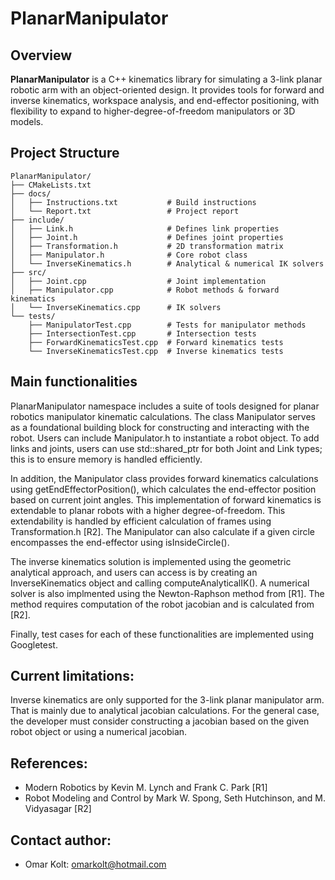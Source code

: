 # PlanarManipulator

## Overview
**PlanarManipulator** is a C++ kinematics library for simulating a 3-link planar robotic arm with an object-oriented design. It provides tools for forward and inverse kinematics, workspace analysis, and end-effector positioning, with flexibility to expand to higher-degree-of-freedom manipulators or 3D models.

## Project Structure
```
PlanarManipulator/
├── CMakeLists.txt
├── docs/
│   ├── Instructions.txt           # Build instructions
│   └── Report.txt                 # Project report
├── include/
│   ├── Link.h                     # Defines link properties
│   ├── Joint.h                    # Defines joint properties
│   ├── Transformation.h           # 2D transformation matrix
│   ├── Manipulator.h              # Core robot class
│   └── InverseKinematics.h        # Analytical & numerical IK solvers
├── src/
│   ├── Joint.cpp                  # Joint implementation
│   ├── Manipulator.cpp            # Robot methods & forward kinematics
│   └── InverseKinematics.cpp      # IK solvers
└── tests/
    ├── ManipulatorTest.cpp        # Tests for manipulator methods
    ├── IntersectionTest.cpp       # Intersection tests
    ├── ForwardKinematicsTest.cpp  # Forward kinematics tests
    └── InverseKinematicsTest.cpp  # Inverse kinematics tests
```

## Main functionalities
  PlanarManipulator namespace includes a suite of tools designed for planar robotics 
  manipulator kinematic calculations. The class Manipulator serves as a foundational 
  building block for constructing and interacting with the robot. Users can include
  Manipulator.h to instantiate a robot object. To add links and joints, users can use 
  std::shared_ptr for both Joint and Link types; this is to ensure memory is handled 
  efficiently.

  In addition, the Manipulator class provides forward kinematics calculations using 
  getEndEffectorPosition(), which calculates the end-effector position based on 
  current joint angles. This implementation of forward kinematics is extendable to 
  planar robots with a higher degree-of-freedom. This extendability is handled by efficient 
  calculation of frames using Transformation.h [R2]. The Manipulator can also calculate if a 
  given circle encompasses the end-effector using isInsideCircle().

  The inverse kinematics solution is implemented using the geometric analytical approach, and 
  users can access is by creating an InverseKinematics object and calling computeAnalyticalIK().
  A numerical solver is also implmented using the Newton-Raphson method from [R1]. The method 
  requires computation of the robot jacobian and is calculated from [R2]. 

  Finally, test cases for each of these functionalities are implemented using Googletest. 

## Current limitations:
  Inverse kinematics are only supported for the 3-link planar manipulator arm. That is mainly 
  due to analytical jacobian calculations. For the general case, the developer must consider 
  constructing a jacobian based on the given robot object or using a numerical jacobian. 

## References: 
   - Modern Robotics by Kevin M. Lynch and Frank C. Park [R1]
   - Robot Modeling and Control by Mark W. Spong, Seth Hutchinson, and M. Vidyasagar [R2]

## Contact author:
   - Omar Kolt: omarkolt@hotmail.com
